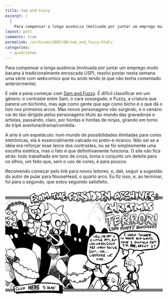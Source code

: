 ```yaml
---
title: Sam and Fuzzy
excerpt: |
  |
    Para compensar a longa ausência (motivada por juntar um emprego muito bacana à tradicionalmente enroscada USP), resolvi postar nesta semana uma série com webcomics que eu ando lendo (e que não tenha comentado anteriormente). E vale a pena começar com...
layout: post
comments: true
permalink: /archives/2007/08/sam_and_fuzzy.html/
categories:
  - quadrinhos
---
```

Para compensar a longa ausência (motivada por juntar um emprego *muito* bacana à tradicionalmente enroscada USP), resolvi postar nesta semana uma série com webcomics que eu ando lendo (e que não tenha comentado anteriormente).

E vale a pena começar com [Sam and Fuzzy][1]. É difícil classificar em um gênero: o contraste entre Sam, o cara sossegado, e Fuzzy, a criatura que parece um bichinho, mas age como gente que age como bicho é o que dá o tom nos primeiros arcos. Mas novos personagens vão surgindo, e o cenário vai do táxi dirigido pelos personagens-título ao mundo das gravadoras e artistas, passando, claro, por hordas e hordas de ninjas, girando em torno do tripé aventura/drama/comédia.

A arte é um espetáculo: num mundo de possibilidades ilimitadas para cores eletrônicas, ela é essencialmente calcada no preto-e-branco. Não sei se a idéia era reforçar esse lance dos contrastes, ou se foi simplesmente uma escolha estética, mas o fato é que definitivamente funciona. O site não fica atrás: todo trabalhado em tons de cinza, torna o conjunto um deleite para os olhos, um feito que, sem o uso de cores, é para poucos.

Recomendo começar pelo link para novos leitores, e, dali, seguir a sugestão do autor de pular para NooseHead, o quarto arco. Eu fiz isso, e, ao terminar, fui para o segundo, que estou seguindo satisfeito.

<div align="center">
  <img title="Um quadrinho de Sam and Fuzzy - a arte nem está tão boa, mas dá bem o clima." src="/archives/img/samandfuzzy.png" width="600" height="337" />
</div>

 [1]: http://samandfuzzy.com/
